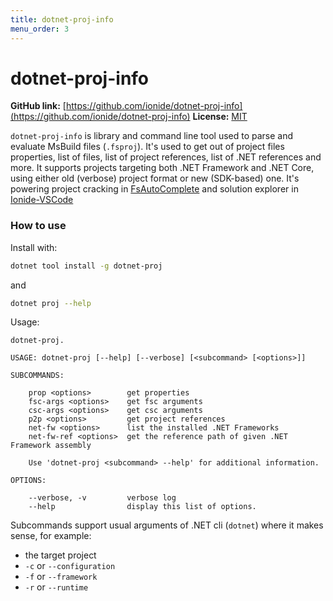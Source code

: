 ```yaml
---
title: dotnet-proj-info
menu_order: 3
---
```


# dotnet-proj-info

**GitHub link:** [https://github.com/ionide/dotnet-proj-info](https://github.com/ionide/dotnet-proj-info)
**License:** [MIT](https://github.com/ionide/dotnet-proj-info/blob/master/LICENSE)

`dotnet-proj-info` is library and command line tool used to parse and evaluate MsBuild files (`.fsproj`). It's used to get out of project files properties, list of files, list of project references, list of .NET references and more. It supports projects targeting both .NET Framework and .NET Core, using either old (verbose) project format or new (SDK-based) one. It's powering project cracking in [FsAutoComplete](/Tools/fsac.html) and solution explorer in [Ionide-VSCode](/Editors/Code/overview.html)

### How to use

Install with:

```bash
dotnet tool install -g dotnet-proj
```

and

```bash
dotnet proj --help
```

Usage:

```
dotnet-proj.

USAGE: dotnet-proj [--help] [--verbose] [<subcommand> [<options>]]

SUBCOMMANDS:

    prop <options>        get properties
    fsc-args <options>    get fsc arguments
    csc-args <options>    get csc arguments
    p2p <options>         get project references
    net-fw <options>      list the installed .NET Frameworks
    net-fw-ref <options>  get the reference path of given .NET Framework assembly

    Use 'dotnet-proj <subcommand> --help' for additional information.

OPTIONS:

    --verbose, -v         verbose log
    --help                display this list of options.
```

Subcommands support usual arguments of .NET cli (`dotnet`) where it makes sense, for example:

- the target project
- `-c` or `--configuration`
- `-f` or `--framework`
- `-r` or `--runtime`
